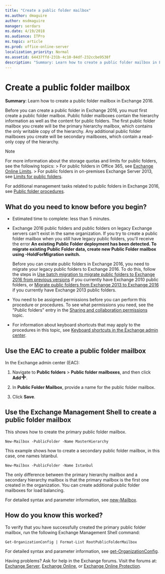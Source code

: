 ```yaml
---
title: "Create a public folder mailbox"
ms.author: dmaguire
author: msdmaguire
manager: serdars
ms.date: 4/19/2018
ms.audience: ITPro
ms.topic: article
ms.prod: office-online-server
localization_priority: Normal
ms.assetid: 64437ffd-231b-4c10-84df-232ccbe9538f
description: "Summary: Learn how to create a public folder mailbox in Exchange 2016."
---
```


# Create a public folder mailbox

 **Summary**: Learn how to create a public folder mailbox in Exchange 2016.
  
Before you can create a public folder in Exchange 2016, you must first create a public folder mailbox. Public folder mailboxes contain the hierarchy information as well as the content for public folders. The first public folder mailbox you create will be the primary hierarchy mailbox, which contains the only writable copy of the hierarchy. Any additional public folder mailboxes you create will be secondary mailboxes, which contain a read-only copy of the hierarchy.
  
> [!NOTE]
>  For more information about the storage quotas and limits for public folders, see the following topics: >  For public folders in Office 365, see [Exchange Online Limits](https://go.microsoft.com/fwlink/?LinkID=391188). >  For public folders in on-premises Exchange Server 2013, see [Limits for public folders](limits.md). 
  
For additional management tasks related to public folders in Exchange 2016, see [Public folder procedures](procedures.md).
  
## What do you need to know before you begin?

- Estimated time to complete: less than 5 minutes.
    
- Exchange 2016 public folders and public folders on legacy Exchange servers can't exist in the same organization. If you try to create a public folder mailbox when you still have legacy public folders, you'll receive the error **An existing Public Folder deployment has been detected. To migrate existing Public Folder data, create new Public Folder mailbox using -HoldForMigration switch.**
    
    Before you can create public folders in Exchange 2016, you need to migrate your legacy public folders to Exchange 2016. To do this, follow the steps in [Use batch migration to migrate public folders to Exchange 2016 from previous versions](batch-migration-from-previous-versions.md) if you currently have Exchange 2010 public folders, or [Migrate public folders from Exchange 2013 to Exchange 2016](migrate-from-exchange-2013.md) if you currently have Exchange 2013 public folders. 
    
- You need to be assigned permissions before you can perform this procedure or procedures. To see what permissions you need, see the "Public folders" entry in the [Sharing and collaboration permissions](../../permissions/feature-permissions/sharing-and-collaboration-permissions.md) topic. 
    
- For information about keyboard shortcuts that may apply to the procedures in this topic, see [Keyboard shortcuts in the Exchange admin center](../../about-documentation/eac-keyboard-shortcuts.md).
    
## Use the EAC to create a public folder mailbox

In the Exchange admin center (EAC):
  
1. Navigate to **Public folders** > **Public folder mailboxes**, and then click **Add**![Add icon](../../media/ITPro_EAC_AddIcon.png).
    
2. In **Public Folder Mailbox**, provide a name for the public folder mailbox.
    
3. Click **Save**.
    
## Use the Exchange Management Shell to create a public folder mailbox

This shows how to create the primary public folder mailbox.
  
```
New-Mailbox -PublicFolder -Name MasterHierarchy
```

This example shows how to create a secondary public folder mailbox, in this case, one names Istanbul.
  
```
New-Mailbox -PublicFolder -Name Istanbul 
```

The only difference between the primary hierarchy mailbox and a secondary hierarchy mailbox is that the primary mailbox is the first one created in the organization. You can create additional public folder mailboxes for load balancing.
  
For detailed syntax and parameter information, see [new-Mailbox](http://technet.microsoft.com/library/42dbb25a-0b23-4775-ae15-7af62c089565.aspx).
  
## How do you know this worked?

To verify that you have successfully created the primary public folder mailbox, run the following Exchange Management Shell command:
  
```
Get-OrganizationConfig | Format-List RootPublicFolderMailbox
```

For detailed syntax and parameter information, see [get-OrganizationConfig](http://technet.microsoft.com/library/3e07e5cc-5066-40e7-8642-845ad080f9a9.aspx).
  
Having problems? Ask for help in the Exchange forums. Visit the forums at: [Exchange Server](https://go.microsoft.com/fwlink/p/?linkId=60612), [Exchange Online](https://go.microsoft.com/fwlink/p/?linkId=267542), or [Exchange Online Protection](https://go.microsoft.com/fwlink/p/?linkId=285351).
  


